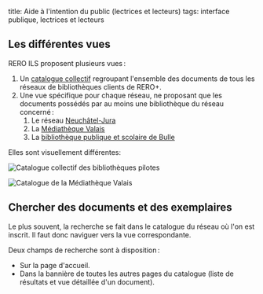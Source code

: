 title: Aide à l'intention du public (lectrices et lecteurs)
tags: interface publique, lectrices et lecteurs

## Les différentes vues

RERO ILS proposent plusieurs vues :

1. Un [catalogue collectif](https://ilspilot.test.rero.ch) regroupant l'ensemble des documents de tous les réseaux de bibliothèques clients de RERO+.
1. Une vue spécifique pour chaque réseau, ne proposant que les documents possédés par au moins une bibliothèque du réseau concerné :
    1. Le réseau [Neuchâtel-Jura](https://ilspilot.test.rero.ch/rbnj)
    1. La [Médiathèque Valais](https://ilspilot.test.rero.ch/mvs)
    1. La [bibliothèque publique et scolaire de Bulle](https://ilspilot.test.rero.ch/bulle)

Elles sont visuellement différentes:

![Catalogue collectif des bibliothèques pilotes](/help/files/pilot-global.png "Catalogue collectif")

![Catalogue de la Médiathèque Valais](/help/files/pilot-mvs.png "Médiathèque Valais")

## Chercher des documents et des exemplaires

Le plus souvent, la recherche se fait dans le catalogue du réseau où l'on est inscrit. Il faut donc naviguer vers la vue correspondante.

Deux champs de recherche sont à disposition :

- Sur la page d'accueil.
- Dans la bannière de toutes les autres pages du catalogue (liste de résultats et vue détaillée d'un document).
